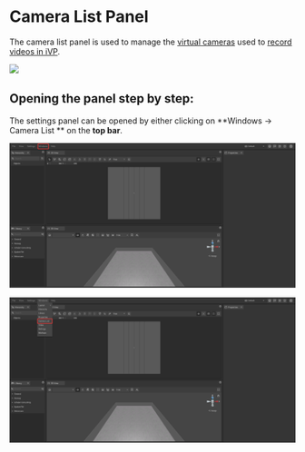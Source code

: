 # Camera List Panel

The camera list panel is used to manage the [virtual cameras](../advanced-tools/virtual-cameras.md) used to [record videos in iVP](../advanced-tools/virtual-cameras.md#setting-up-virtual-dolly-shots).

![](../../../.gitbook/assets/iVP\_virtual\_cameras\_camera\_list\_panel.jpg)

## Opening the panel step by step:

The settings panel can be opened by either clicking on **Windows -> Camera List ** on the **top bar**.

![](../../../.gitbook/assets/iVP_Planning_UserInterface_CameraListPanel_CameraListPanelOpen0.png)

![](../../../.gitbook/assets/iVP_Planning_UserInterface_CameraListPanel_CameraListPanelOpen1.png)